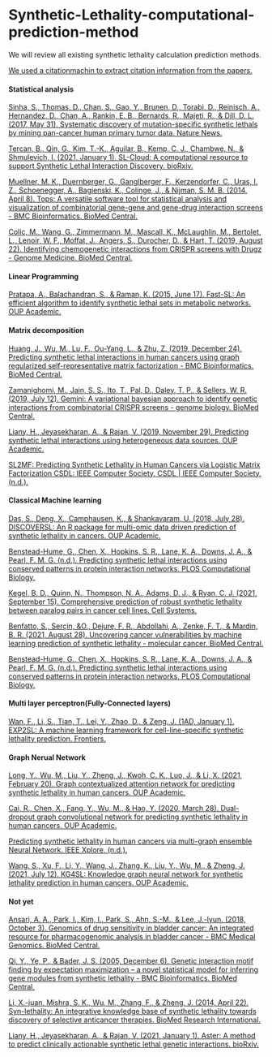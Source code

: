 # Synthetic-Lethality-computational-prediction-method


We will review all existing synthetic lethality calculation prediction methods.

[We used a citationmachin to extract citation information from the papers.](https://www.citationmachine.net/apa/cite-a-website)

#### Statistical analysis
[Sinha, S., Thomas, D., Chan, S., Gao, Y., Brunen, D., Torabi, D., Reinisch, A., Hernandez, D., Chan, A., Rankin, E. B., Bernards, R., Majeti, R., &amp; Dill, D. L. (2017, May 31). Systematic discovery of mutation-specific synthetic lethals by mining pan-cancer human primary tumor data. Nature News.](https://www.nature.com/articles/ncomms15580) 


[Tercan, B., Qin, G., Kim, T.-K., Aguilar, B., Kemp, C. J., Chambwe, N., &amp; Shmulevich, I. (2021, January 1). SL-Cloud: A computational resource to support Synthetic Lethal Interaction Discovery. bioRxiv.](https://www.biorxiv.org/content/10.1101/2021.09.18.459450v1.full) 

[Muellner, M. K., Duernberger, G., Ganglberger, F., Kerzendorfer, C., Uras, I. Z., Schoenegger, A., Bagienski, K., Colinge, J., &amp; Nijman, S. M. B. (2014, April 8). Tops: A versatile software tool for statistical analysis and visualization of combinatorial gene-gene and gene-drug interaction screens - BMC Bioinformatics. BioMed Central.](https://bmcbioinformatics.biomedcentral.com/articles/10.1186/1471-2105-15-98)


[Colic, M., Wang, G., Zimmermann, M., Mascall, K., McLaughlin, M., Bertolet, L., Lenoir, W. F., Moffat, J., Angers, S., Durocher, D., &amp; Hart, T. (2019, August 22). Identifying chemogenetic interactions from CRISPR screens with Drugz - Genome Medicine. BioMed Central.](https://genomemedicine.biomedcentral.com/articles/10.1186/s13073-019-0665-3)



#### Linear Programming
[Pratapa, A., Balachandran, S., &amp; Raman, K. (2015, June 17). Fast-SL: An efficient algorithm to identify synthetic lethal sets in metabolic networks. OUP Academic.](https://academic.oup.com/bioinformatics/article/31/20/3299/195638) 



#### Matrix decomposition
[Huang, J., Wu, M., Lu, F., Ou-Yang, L., &amp; Zhu, Z. (2019, December 24). Predicting synthetic lethal interactions in human cancers using graph regularized self-representative matrix factorization - BMC Bioinformatics. BioMed Central.](https://bmcbioinformatics.biomedcentral.com/articles/10.1186/s12859-019-3197-3)

[Zamanighomi, M., Jain, S. S., Ito, T., Pal, D., Daley, T. P., &amp; Sellers, W. R. (2019, July 12). Gemini: A variational bayesian approach to identify genetic interactions from combinatorial CRISPR screens - genome biology. BioMed Central.](https://genomebiology.biomedcentral.com/articles/10.1186/s13059-019-1745-9)


[Liany, H., Jeyasekharan, A., &amp; Rajan, V. (2019, November 29). Predicting synthetic lethal interactions using heterogeneous data sources. OUP Academic.](https://academic.oup.com/bioinformatics/article/36/7/2209/5646644?login=true) 

[SL2MF: Predicting Synthetic Lethality in Human Cancers via Logistic Matrix Factorization
CSDL: IEEE Computer Society. CSDL | IEEE Computer Society. (n.d.).](https://www.computer.org/csdl/journal/tb/2020/03/08684286/1kepIz6jzDq) 

#### Classical Machine learning 
[Das, S., Deng, X., Camphausen, K., &amp; Shankavaram, U. (2018, July 28). DISCOVERSL: An R package for multi-omic data driven prediction of synthetic lethality in cancers. OUP Academic. ](https://academic.oup.com/bioinformatics/article/35/4/701/5061158)

[Benstead-Hume, G., Chen, X., Hopkins, S. R., Lane, K. A., Downs, J. A., &amp; Pearl, F. M. G. (n.d.). Predicting synthetic lethal interactions using conserved patterns in protein interaction networks. PLOS Computational Biology.](https://journals.plos.org/ploscompbiol/article?id=10.1371%2Fjournal.pcbi.1006888) 


[Kegel, B. D., Quinn, N., Thompson, N. A., Adams, D. J., &amp; Ryan, C. J. (2021, September 15). Comprehensive prediction of robust synthetic lethality between paralog pairs in cancer cell lines. Cell Systems.](https://www.sciencedirect.com/science/article/pii/S240547122100329X) 

[Benfatto, S., Serçin, &amp;O., Dejure, F. R., Abdollahi, A., Zenke, F. T., &amp; Mardin, B. R. (2021, August 28). Uncovering cancer vulnerabilities by machine learning prediction of synthetic lethality - molecular cancer. BioMed Central.](https://molecular-cancer.biomedcentral.com/articles/10.1186/s12943-021-01405-8)

[Benstead-Hume, G., Chen, X., Hopkins, S. R., Lane, K. A., Downs, J. A., &amp; Pearl, F. M. G. (n.d.). Predicting synthetic lethal interactions using conserved patterns in protein interaction networks. PLOS Computational Biology.](https://journals.plos.org/ploscompbiol/article?id=10.1371%2Fjournal.pcbi.1006888) 



#### Multi layer perceptron(Fully-Connected layers)


[Wan, F., Li, S., Tian, T., Lei, Y., Zhao, D., &amp; Zeng, J. (1AD, January 1). EXP2SL: A machine learning framework for cell-line-specific synthetic lethality prediction. Frontiers.](https://www.frontiersin.org/articles/10.3389/fphar.2020.00112/full) 



#### Graph Nerual Network

[Long, Y., Wu, M., Liu, Y., Zheng, J., Kwoh, C. K., Luo, J., &amp; Li, X. (2021, February 20). Graph contextualized attention network for predicting synthetic lethality in human cancers. OUP Academic.](https://academic.oup.com/bioinformatics/article/37/16/2432/6145565?login=true)

[Cai, R., Chen, X., Fang, Y., Wu, M., &amp; Hao, Y. (2020, March 28). Dual-dropout graph convolutional network for predicting synthetic lethality in human cancers. OUP Academic. ](https://academic.oup.com/bioinformatics/article/36/16/4458/5813330?login=true)

[Predicting synthetic lethality in human cancers via multi-graph ensemble Neural Network. IEEE Xplore. (n.d.).](https://ieeexplore.ieee.org/abstract/document/9630716/) 


[Wang, S., Xu, F., Li, Y., Wang, J., Zhang, K., Liu, Y., Wu, M., &amp; Zheng, J. (2021, July 12). KG4SL: Knowledge graph neural network for synthetic lethality prediction in human cancers. OUP Academic.](https://academic.oup.com/bioinformatics/article/37/Supplement_1/i418/6319703) 


#### Not yet




[Ansari, A. A., Park, I., Kim, I., Park, S., Ahn, S.-M., &amp; Lee, J.-lyun. (2018, October 3). Genomics of drug sensitivity in bladder cancer: An integrated resource for pharmacogenomic analysis in bladder cancer - BMC Medical Genomics. BioMed Central.](https://bmcmedgenomics.biomedcentral.com/articles/10.1186/s12920-018-0406-2) 


[Qi, Y., Ye, P., &amp; Bader, J. S. (2005, December 6). Genetic interaction motif finding by expectation maximization – a novel statistical model for inferring gene modules from synthetic lethality - BMC Bioinformatics. BioMed Central.](https://bmcbioinformatics.biomedcentral.com/articles/10.1186/1471-2105-6-288)








[Li, X.-juan, Mishra, S. K., Wu, M., Zhang, F., &amp; Zheng, J. (2014, April 22). Syn-lethality: An integrative knowledge base of synthetic lethality towards discovery of selective anticancer therapies. BioMed Research International.](https://www.hindawi.com/journals/bmri/2014/196034) 




[Liany, H., Jeyasekharan, A., &amp; Rajan, V. (2021, January 1). Aster: A method to predict clinically actionable synthetic lethal genetic interactions. bioRxiv.](https://www.biorxiv.org/content/10.1101/2020.10.27.356717v2) 







